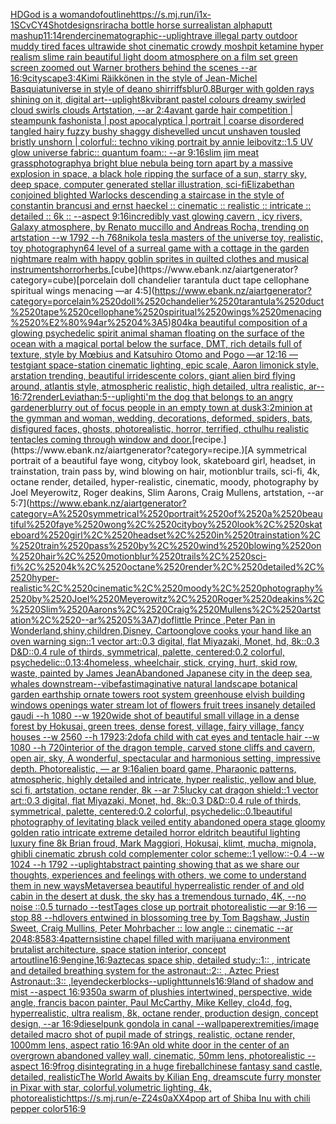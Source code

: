 [HD](https://www.ebank.nz/aiartgenerator?category=HD)[God is a woman](https://www.ebank.nz/aiartgenerator?category=God%2520is%2520a%2520woman)[dof](https://www.ebank.nz/aiartgenerator?category=dof)[outline](https://www.ebank.nz/aiartgenerator?category=outline)[<https://s.mj.run/i1x-1SCvCY4>](https://www.ebank.nz/aiartgenerator?category=%3Chttps%3A//s.mj.run/i1x-1SCvCY4%3E)[Shot](https://www.ebank.nz/aiartgenerator?category=Shot)[design](https://www.ebank.nz/aiartgenerator?category=design)[sriracha bottle horse surrealist](https://www.ebank.nz/aiartgenerator?category=sriracha%2520bottle%2520horse%2520surrealist)[an alphaputt mashup](https://www.ebank.nz/aiartgenerator?category=an%2520alphaputt%2520mashup)[11:14](https://www.ebank.nz/aiartgenerator?category=11%3A14)[render](https://www.ebank.nz/aiartgenerator?category=render)[cinematographic](https://www.ebank.nz/aiartgenerator?category=cinematographic)[--uplight](https://www.ebank.nz/aiartgenerator?category=--uplight)[rave illegal party outdoor muddy tired faces ultrawide shot cinematic crowdy moshpit ketamine hyper realism slime rain beautiful light doom atmosphere on a film set green screen zoomed out Warner brothers behind the scenes --ar 16:9](https://www.ebank.nz/aiartgenerator?category=rave%2520illegal%2520party%2520outdoor%2520muddy%2520tired%2520faces%2520ultrawide%2520shot%2520cinematic%2520crowdy%2520moshpit%2520ketamine%2520hyper%2520realism%2520slime%2520rain%2520beautiful%2520light%2520doom%2520atmosphere%2520on%2520a%2520film%2520set%2520green%2520screen%2520zoomed%2520out%2520Warner%2520brothers%2520behind%2520the%2520scenes%2520--ar%252016%3A9)[cityscape](https://www.ebank.nz/aiartgenerator?category=cityscape)[3:4](https://www.ebank.nz/aiartgenerator?category=3%3A4)[Kimi Räikkönen in the style of Jean-Michel Basquiat](https://www.ebank.nz/aiartgenerator?category=Kimi%2520R%C3%A4ikk%C3%B6nen%2520in%2520the%2520style%2520of%2520Jean-Michel%2520Basquiat)[universe in style of deano shirriffs](https://www.ebank.nz/aiartgenerator?category=universe%2520in%2520style%2520of%2520deano%2520shirriffs)[blur](https://www.ebank.nz/aiartgenerator?category=blur)[0.8](https://www.ebank.nz/aiartgenerator?category=0.8)[Burger with golden rays shining on it, digital art](https://www.ebank.nz/aiartgenerator?category=Burger%2520with%2520golden%2520rays%2520shining%2520on%2520it%2C%2520digital%2520art)[--uplight](https://www.ebank.nz/aiartgenerator?category=--uplight)[8k](https://www.ebank.nz/aiartgenerator?category=8k)[vibrant pastel colours dreamy swirled cloud swirls clouds Artstation, --ar 2:4](https://www.ebank.nz/aiartgenerator?category=vibrant%2520pastel%2520colours%2520dreamy%2520swirled%2520cloud%2520swirls%2520clouds%2520Artstation%2C%2520--ar%25202%3A4)[avant garde hair competition | steampunk fashonista | post apocalyptica | portrait | coarse disordered tangled hairy fuzzy bushy shaggy dishevelled uncut unshaven tousled bristly unshorn | colorful:: techno viking portrait by annie leibovitz::1.5 UV glow universe fabric:: quantum foam:: --ar 9:16](https://www.ebank.nz/aiartgenerator?category=avant%2520garde%2520hair%2520competition%2520%7C%2520steampunk%2520fashonista%2520%7C%2520post%2520apocalyptica%2520%7C%2520portrait%2520%7C%2520coarse%2520disordered%2520tangled%2520hairy%2520fuzzy%2520bushy%2520shaggy%2520dishevelled%2520uncut%2520unshaven%2520tousled%2520bristly%2520unshorn%2520%7C%2520colorful%3A%3A%2520techno%2520viking%2520portrait%2520by%2520annie%2520leibovitz%3A%3A1.5%2520UV%2520glow%2520universe%2520fabric%3A%3A%2520quantum%2520foam%3A%3A%2520--ar%25209%3A16)[slim jim meat grass](https://www.ebank.nz/aiartgenerator?category=slim%2520jim%2520meat%2520grass)[photography](https://www.ebank.nz/aiartgenerator?category=photography)[a bright blue nebula being torn apart by a massive explosion in space, a black hole ripping the surface of a sun, starry sky, deep space, computer generated stellar illustration, sci-fi](https://www.ebank.nz/aiartgenerator?category=a%2520bright%2520blue%2520nebula%2520being%2520torn%2520apart%2520by%2520a%2520massive%2520explosion%2520in%2520space%2C%2520a%2520black%2520hole%2520ripping%2520the%2520surface%2520of%2520a%2520sun%2C%2520starry%2520sky%2C%2520deep%2520space%2C%2520computer%2520generated%2520stellar%2520illustration%2C%2520sci-fi)[Elizabethan conjoined  blighted Warlocks descending a staircase in the style of constantin brancusi and ernst haeckel :: cinematic :: realistic :: intricate :: detailed :: 6k :: --aspect 9:16](https://www.ebank.nz/aiartgenerator?category=Elizabethan%2520conjoined%2520%2520blighted%2520Warlocks%2520descending%2520a%2520staircase%2520in%2520the%2520style%2520of%2520constantin%2520brancusi%2520and%2520ernst%2520haeckel%2520%3A%3A%2520cinematic%2520%3A%3A%2520realistic%2520%3A%3A%2520intricate%2520%3A%3A%2520detailed%2520%3A%3A%25206k%2520%3A%3A%2520--aspect%25209%3A16)[incredibly vast glowing cavern , icy rivers, Galaxy atmosphere, by Renato muccillo and Andreas Rocha, trending on artstation  --w 1792 --h 768](https://www.ebank.nz/aiartgenerator?category=incredibly%2520vast%2520glowing%2520cavern%2520%2C%2520icy%2520rivers%2C%2520Galaxy%2520atmosphere%2C%2520by%2520Renato%2520muccillo%2520and%2520Andreas%2520Rocha%2C%2520trending%2520on%2520artstation%2520%2520--w%25201792%2520--h%2520768)[nikola tesla masters of the universe toy, realistic, toy photography](https://www.ebank.nz/aiartgenerator?category=nikola%2520tesla%2520masters%2520of%2520the%2520universe%2520toy%2C%2520realistic%2C%2520toy%2520photography)[n64 level of a surreal game with a cottage in the garden nightmare realm with happy goblin sprites in quilted clothes and musical instruments](https://www.ebank.nz/aiartgenerator?category=n64%2520level%2520of%2520a%2520surreal%2520game%2520with%2520a%2520cottage%2520in%2520the%2520garden%2520nightmare%2520realm%2520with%2520happy%2520goblin%2520sprites%2520in%2520quilted%2520clothes%2520and%2520musical%2520instruments)[horror](https://www.ebank.nz/aiartgenerator?category=horror)[herbs.](https://www.ebank.nz/aiartgenerator?category=herbs.)[cube](https://www.ebank.nz/aiartgenerator?category=cube)[porcelain doll chandelier tarantula duct tape cellophane spiritual wings menacing —ar 4:5](https://www.ebank.nz/aiartgenerator?category=porcelain%2520doll%2520chandelier%2520tarantula%2520duct%2520tape%2520cellophane%2520spiritual%2520wings%2520menacing%2520%E2%80%94ar%25204%3A5)[80](https://www.ebank.nz/aiartgenerator?category=80)[4k](https://www.ebank.nz/aiartgenerator?category=4k)[a beautiful composition of a glowing psychedelic spirit animal shaman floating on the surface of the ocean with a magical portal below the surface, DMT,  rich details full of texture, style by Mœbius and Katsuhiro Otomo and Pogo —ar 12:16 —test](https://www.ebank.nz/aiartgenerator?category=a%2520beautiful%2520composition%2520of%2520a%2520glowing%2520psychedelic%2520spirit%2520animal%2520shaman%2520floating%2520on%2520the%2520surface%2520of%2520the%2520ocean%2520with%2520a%2520magical%2520portal%2520below%2520the%2520surface%2C%2520DMT%2C%2520%2520rich%2520details%2520full%2520of%2520texture%2C%2520style%2520by%2520M%C5%93bius%2520and%2520Katsuhiro%2520Otomo%2520and%2520Pogo%2520%E2%80%94ar%252012%3A16%2520%E2%80%94test)[giant space-station cinematic lighting, epic scale, Aaron limonick style, arstation trending, beautiful irridescente colors, giant alien bird flying around, atlantis style, atmospheric realistic, high detailed, ultra realistic, ar-- 16:7](https://www.ebank.nz/aiartgenerator?category=giant%2520space-station%2520cinematic%2520lighting%2C%2520epic%2520scale%2C%2520Aaron%2520limonick%2520style%2C%2520arstation%2520trending%2C%2520beautiful%2520irridescente%2520colors%2C%2520giant%2520alien%2520bird%2520flying%2520around%2C%2520atlantis%2520style%2C%2520atmospheric%2520realistic%2C%2520high%2520detailed%2C%2520ultra%2520realistic%2C%2520ar--%252016%3A7)[2](https://www.ebank.nz/aiartgenerator?category=2)[render](https://www.ebank.nz/aiartgenerator?category=render)[Leviathan:5](https://www.ebank.nz/aiartgenerator?category=Leviathan%3A5)[--uplight](https://www.ebank.nz/aiartgenerator?category=--uplight)[i'm the dog that belongs to an angry gardener](https://www.ebank.nz/aiartgenerator?category=i%27m%2520the%2520dog%2520that%2520belongs%2520to%2520an%2520angry%2520gardener)[blurry out of focus people in an empty town at dusk](https://www.ebank.nz/aiartgenerator?category=blurry%2520out%2520of%2520focus%2520people%2520in%2520an%2520empty%2520town%2520at%2520dusk)[3:2](https://www.ebank.nz/aiartgenerator?category=3%3A2)[minion at the gym](https://www.ebank.nz/aiartgenerator?category=minion%2520at%2520the%2520gym)[man and woman, wedding, decorations, deformed, spiders, bats, disfigured faces, ghosts, photorealistic, horror, terrified, cthulhu realistic tentacles coming through window and door.](https://www.ebank.nz/aiartgenerator?category=man%2520and%2520woman%2C%2520wedding%2C%2520decorations%2C%2520deformed%2C%2520spiders%2C%2520bats%2C%2520disfigured%2520faces%2C%2520ghosts%2C%2520photorealistic%2C%2520horror%2C%2520terrified%2C%2520cthulhu%2520realistic%2520tentacles%2520coming%2520through%2520window%2520and%2520door.)[recipe.](https://www.ebank.nz/aiartgenerator?category=recipe.)[A symmetrical portrait of a beautiful faye wong, cityboy look, skateboard girl, headset, in trainstation, train pass by, wind blowing on hair, motionblur trails, sci-fi, 4k, octane render, detailed, hyper-realistic, cinematic, moody, photography by Joel Meyerowitz, Roger deakins, Slim Aarons, Craig Mullens, artstation, --ar 5:7](https://www.ebank.nz/aiartgenerator?category=A%2520symmetrical%2520portrait%2520of%2520a%2520beautiful%2520faye%2520wong%2C%2520cityboy%2520look%2C%2520skateboard%2520girl%2C%2520headset%2C%2520in%2520trainstation%2C%2520train%2520pass%2520by%2C%2520wind%2520blowing%2520on%2520hair%2C%2520motionblur%2520trails%2C%2520sci-fi%2C%25204k%2C%2520octane%2520render%2C%2520detailed%2C%2520hyper-realistic%2C%2520cinematic%2C%2520moody%2C%2520photography%2520by%2520Joel%2520Meyerowitz%2C%2520Roger%2520deakins%2C%2520Slim%2520Aarons%2C%2520Craig%2520Mullens%2C%2520artstation%2C%2520--ar%25205%3A7)[dof](https://www.ebank.nz/aiartgenerator?category=dof)[little Prince ,Peter Pan in Wonderland,shiny,children,Disney, Cartoon](https://www.ebank.nz/aiartgenerator?category=little%2520Prince%2520%2CPeter%2520Pan%2520in%2520Wonderland%2Cshiny%2Cchildren%2CDisney%2C%2520Cartoon)[glove cooks your hand like an oven warning sign::1 vector art::0.3 digital, flat Miyazaki, Monet, hd, 8k::0.3 D&D::0.4 rule of thirds, symmetrical, palette, centered:0.2 colorful, psychedelic::0.1](https://www.ebank.nz/aiartgenerator?category=glove%2520cooks%2520your%2520hand%2520like%2520an%2520oven%2520warning%2520sign%3A%3A1%2520vector%2520art%3A%3A0.3%2520digital%2C%2520flat%2520Miyazaki%2C%2520Monet%2C%2520hd%2C%25208k%3A%3A0.3%2520D%26D%3A%3A0.4%2520rule%2520of%2520thirds%2C%2520symmetrical%2C%2520palette%2C%2520centered%3A0.2%2520colorful%2C%2520psychedelic%3A%3A0.1)[3:4](https://www.ebank.nz/aiartgenerator?category=3%3A4)[homeless, wheelchair, stick, crying, hurt, skid row, waste, painted by James Jean](https://www.ebank.nz/aiartgenerator?category=homeless%2C%2520wheelchair%2C%2520stick%2C%2520crying%2C%2520hurt%2C%2520skid%2520row%2C%2520waste%2C%2520painted%2520by%2520James%2520Jean)[Abandoned Japanese city in the deep sea, whales downstream](https://www.ebank.nz/aiartgenerator?category=Abandoned%2520Japanese%2520city%2520in%2520the%2520deep%2520sea%2C%2520whales%2520downstream)[--vibefast](https://www.ebank.nz/aiartgenerator?category=--vibefast)[imaginative natural landscape botanical garden earthship ornate towers root system greenhouse elvish building windows openings water stream lot of flowers fruit trees insanely detailed gaudi --h 1080 --w 1920](https://www.ebank.nz/aiartgenerator?category=imaginative%2520natural%2520landscape%2520botanical%2520garden%2520earthship%2520ornate%2520towers%2520root%2520system%2520greenhouse%2520elvish%2520building%2520windows%2520openings%2520water%2520stream%2520lot%2520of%2520flowers%2520fruit%2520trees%2520insanely%2520detailed%2520gaudi%2520--h%25201080%2520--w%25201920)[wide shot of beautiful small village in a dense forest by Hokusai, green trees, dense forest, village, fairy village, fancy houses --w 2560  --h 1792](https://www.ebank.nz/aiartgenerator?category=wide%2520shot%2520of%2520beautiful%2520small%2520village%2520in%2520a%2520dense%2520forest%2520by%2520Hokusai%2C%2520green%2520trees%2C%2520dense%2520forest%2C%2520village%2C%2520fairy%2520village%2C%2520fancy%2520houses%2520--w%25202560%2520%2520--h%25201792)[3:2](https://www.ebank.nz/aiartgenerator?category=3%3A2)[dof](https://www.ebank.nz/aiartgenerator?category=dof)[a child with cat eyes and tentacle hair --w 1080 --h 720](https://www.ebank.nz/aiartgenerator?category=a%2520child%2520with%2520cat%2520eyes%2520and%2520tentacle%2520hair%2520--w%25201080%2520--h%2520720)[interior of the dragon temple, carved stone cliffs and cavern, open air, sky, A wonderful, spectacular and harmonious setting, impressive depth. Photorealistic, — ar 9:16](https://www.ebank.nz/aiartgenerator?category=interior%2520of%2520the%2520dragon%2520temple%2C%2520carved%2520stone%2520cliffs%2520and%2520cavern%2C%2520open%2520air%2C%2520sky%2C%2520A%2520wonderful%2C%2520spectacular%2520and%2520harmonious%2520setting%2C%2520impressive%2520depth.%2520Photorealistic%2C%2520%E2%80%94%2520ar%25209%3A16)[alien board game, Pharaonic patterns, atmospheric, highly detailed and intricate, hyper realistic, yellow and blue, sci fi, artstation, octane render, 8k --ar 7:5](https://www.ebank.nz/aiartgenerator?category=alien%2520board%2520game%2C%2520Pharaonic%2520patterns%2C%2520atmospheric%2C%2520highly%2520detailed%2520and%2520intricate%2C%2520hyper%2520realistic%2C%2520yellow%2520and%2520blue%2C%2520sci%2520fi%2C%2520artstation%2C%2520octane%2520render%2C%25208k%2520--ar%25207%3A5)[lucky cat dragon shield::1 vector art::0.3 digital, flat Miyazaki, Monet, hd, 8k::0.3 D&D::0.4 rule of thirds, symmetrical, palette, centered:0.2 colorful, psychedelic::0.1](https://www.ebank.nz/aiartgenerator?category=lucky%2520cat%2520dragon%2520shield%3A%3A1%2520vector%2520art%3A%3A0.3%2520digital%2C%2520flat%2520Miyazaki%2C%2520Monet%2C%2520hd%2C%25208k%3A%3A0.3%2520D%26D%3A%3A0.4%2520rule%2520of%2520thirds%2C%2520symmetrical%2C%2520palette%2C%2520centered%3A0.2%2520colorful%2C%2520psychedelic%3A%3A0.1)[beautiful photography of levitating black veiled entity abandoned opera stage gloomy golden ratio intricate extreme detailed horror eldritch beautiful lighting luxury fine 8k Brian froud, Mark Maggiori, Hokusai, klimt, mucha, mignola, ghibli cinematic zbrush cold complementer color scheme::1 yellow::-0.4 --w 1024 --h 1792 --uplight](https://www.ebank.nz/aiartgenerator?category=beautiful%2520photography%2520of%2520levitating%2520black%2520veiled%2520entity%2520abandoned%2520opera%2520stage%2520gloomy%2520golden%2520ratio%2520intricate%2520extreme%2520detailed%2520horror%2520eldritch%2520beautiful%2520lighting%2520luxury%2520fine%25208k%2520Brian%2520froud%2C%2520Mark%2520Maggiori%2C%2520Hokusai%2C%2520klimt%2C%2520mucha%2C%2520mignola%2C%2520ghibli%2520cinematic%2520zbrush%2520cold%2520complementer%2520color%2520scheme%3A%3A1%2520yellow%3A%3A-0.4%2520--w%25201024%2520--h%25201792%2520--uplight)[abstract painting showing that as we share our thoughts, experiences and feelings with others, we come to understand them in new ways](https://www.ebank.nz/aiartgenerator?category=abstract%2520painting%2520showing%2520that%2520as%2520we%2520share%2520our%2520thoughts%2C%2520experiences%2520and%2520feelings%2520with%2520others%2C%2520we%2520come%2520to%2520understand%2520them%2520in%2520new%2520ways)[Metaverse](https://www.ebank.nz/aiartgenerator?category=Metaverse)[a beautiful hyperrealistic render of and old cabin in the desert at dusk, the sky has a tremendous turnado, 4K, --no noise ::0.5 turnado --test](https://www.ebank.nz/aiartgenerator?category=a%2520beautiful%2520hyperrealistic%2520render%2520of%2520and%2520old%2520cabin%2520in%2520the%2520desert%2520at%2520dusk%2C%2520the%2520sky%2520has%2520a%2520tremendous%2520turnado%2C%25204K%2C%2520--no%2520noise%2520%3A%3A0.5%2520turnado%2520--test)[Tages close up portrait photorealistic —ar 9:16 —stop 88 --hd](https://www.ebank.nz/aiartgenerator?category=Tages%2520close%2520up%2520portrait%2520photorealistic%2520%E2%80%94ar%25209%3A16%2520%E2%80%94stop%252088%2520--hd)[lovers entwined in blossoming tree by Tom Bagshaw, Justin Sweet, Craig Mullins, Peter Mohrbacher :: low angle :: cinematic --ar 2048:858](https://www.ebank.nz/aiartgenerator?category=lovers%2520entwined%2520in%2520blossoming%2520tree%2520by%2520Tom%2520Bagshaw%2C%2520Justin%2520Sweet%2C%2520Craig%2520Mullins%2C%2520Peter%2520Mohrbacher%2520%3A%3A%2520low%2520angle%2520%3A%3A%2520cinematic%2520--ar%25202048%3A858)[3:4](https://www.ebank.nz/aiartgenerator?category=3%3A4)[pattern](https://www.ebank.nz/aiartgenerator?category=pattern)[sistine chapel filled with marijuana environment brutalist architecture, space station interior, concept art](https://www.ebank.nz/aiartgenerator?category=sistine%2520chapel%2520filled%2520with%2520marijuana%2520environment%2520brutalist%2520architecture%2C%2520space%2520station%2520interior%2C%2520concept%2520art)[outline](https://www.ebank.nz/aiartgenerator?category=outline)[16:9](https://www.ebank.nz/aiartgenerator?category=16%3A9)[engine,](https://www.ebank.nz/aiartgenerator?category=engine%2C)[16:9](https://www.ebank.nz/aiartgenerator?category=16%3A9)[aztecas space ship, detailed study::1:: , intricate and detailed  breathing system for the astronaut::2:: , Aztec Priest Astronaut::3:: ,](https://www.ebank.nz/aiartgenerator?category=aztecas%2520space%2520ship%2C%2520detailed%2520study%3A%3A1%3A%3A%2520%2C%2520intricate%2520and%2520detailed%2520%2520breathing%2520system%2520for%2520the%2520astronaut%3A%3A2%3A%3A%2520%2C%2520Aztec%2520Priest%2520Astronaut%3A%3A3%3A%3A%2520%2C)[leyendecker](https://www.ebank.nz/aiartgenerator?category=leyendecker)[blocks](https://www.ebank.nz/aiartgenerator?category=blocks)[--uplight](https://www.ebank.nz/aiartgenerator?category=--uplight)[tunnels](https://www.ebank.nz/aiartgenerator?category=tunnels)[16:9](https://www.ebank.nz/aiartgenerator?category=16%3A9)[land of shadow and mist --aspect 16:9](https://www.ebank.nz/aiartgenerator?category=land%2520of%2520shadow%2520and%2520mist%2520--aspect%252016%3A9)[350](https://www.ebank.nz/aiartgenerator?category=350)[a swarm of plushies intertwined, perspective, wide angle, francis bacon painter,  Paul McCarthy, Mike Kelley, clo4d, fog, hyperrealistic, ultra realism, 8k, octane render, production design, concept design, --ar 16:9](https://www.ebank.nz/aiartgenerator?category=a%2520swarm%2520of%2520plushies%2520intertwined%2C%2520perspective%2C%2520wide%2520angle%2C%2520francis%2520bacon%2520painter%2C%2520%2520Paul%2520McCarthy%2C%2520Mike%2520Kelley%2C%2520clo4d%2C%2520fog%2C%2520hyperrealistic%2C%2520ultra%2520realism%2C%25208k%2C%2520octane%2520render%2C%2520production%2520design%2C%2520concept%2520design%2C%2520--ar%252016%3A9)[dieselpunk gondola in canal --wallpaper](https://www.ebank.nz/aiartgenerator?category=dieselpunk%2520gondola%2520in%2520canal%2520--wallpaper)[extremities](https://www.ebank.nz/aiartgenerator?category=extremities)[/image detailed macro shot of pupil made of strings, realistic, octane render, 1000mm lens, aspect ratio 16:9](https://www.ebank.nz/aiartgenerator?category=/image%2520detailed%2520macro%2520shot%2520of%2520pupil%2520made%2520of%2520strings%2C%2520realistic%2C%2520octane%2520render%2C%25201000mm%2520lens%2C%2520aspect%2520ratio%252016%3A9)[An old white door in the center of an overgrown abandoned valley wall, cinematic, 50mm lens, photorealistic --aspect 16:9](https://www.ebank.nz/aiartgenerator?category=An%2520old%2520white%2520door%2520in%2520the%2520center%2520of%2520an%2520overgrown%2520abandoned%2520valley%2520wall%2C%2520cinematic%2C%252050mm%2520lens%2C%2520photorealistic%2520--aspect%252016%3A9)[frog disintegrating in a huge fireball](https://www.ebank.nz/aiartgenerator?category=frog%2520disintegrating%2520in%2520a%2520huge%2520fireball)[chinese fantasy sand castle, detailed, realistic](https://www.ebank.nz/aiartgenerator?category=chinese%2520fantasy%2520sand%2520castle%2C%2520detailed%2C%2520realistic)[The World Awaits by Kilian Eng, dreams](https://www.ebank.nz/aiartgenerator?category=The%2520World%2520Awaits%2520by%2520Kilian%2520Eng%2C%2520dreams)[cute furry monster in Pixar with star, colorful,volumetric lighting, 4k, photorealistic](https://www.ebank.nz/aiartgenerator?category=cute%2520furry%2520monster%2520in%2520Pixar%2520with%2520star%2C%2520colorful%2Cvolumetric%2520lighting%2C%25204k%2C%2520photorealistic)[<https://s.mj.run/e-Z24s0aXX4>](https://www.ebank.nz/aiartgenerator?category=%3Chttps%3A//s.mj.run/e-Z24s0aXX4%3E)[pop art of Shiba Inu with chili pepper color](https://www.ebank.nz/aiartgenerator?category=pop%2520art%2520of%2520Shiba%2520Inu%2520with%2520chili%2520pepper%2520color)[5](https://www.ebank.nz/aiartgenerator?category=5)[16:9](https://www.ebank.nz/aiartgenerator?category=16%3A9)
